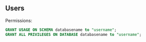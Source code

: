 
## Users

Permissions:
```sql
GRANT USAGE ON SCHEMA databasename to "username";
GRANT ALL PRIVILEGES ON DATABASE databasename to "username";
```
